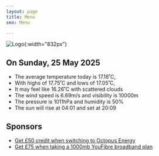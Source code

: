 ```yaml
---
layout: page
title: Menu
seo: Menu

---
```


![Logo](/images/logo.jpg){:width="832px"}

<!-- weather_marker starts -->
## On Sunday, 25 May 2025

- The average temperature today is 17.18˚C,
- With highs of 17.75˚C and lows of 17.05˚C,
- It may feel like 16.26˚C with scattered clouds
- The wind speed is 6.69m/s and visibility is 10000m
- The pressure is 1011hPa and humidity is 50%
- The sun will rise at 04:01 and set at 20:09

<!-- weather_marker ends -->

## Sponsors

- [Get £50 credit when switching to Octopus Energy](https://bit.ly/3oD1nnS)
- [Get £75 when taking a 1000mb YouFibre broadband plan](https://aklam.io/91zWhU?)
